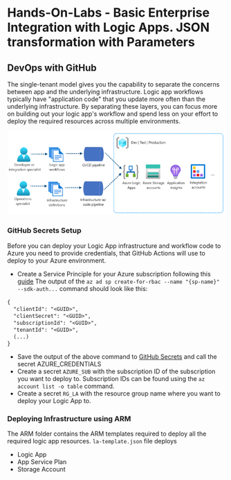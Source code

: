 # Hands-On-Labs - Basic Enterprise Integration with Logic Apps. JSON transformation with Parameters

## DevOps with GitHub

The single-tenant model gives you the capability to separate the concerns between app and the underlying infrastructure. Logic app workflows typically have "application code" that you update more often than the underlying infrastructure. By separating these layers, you can focus more on building out your logic app's workflow and spend less on your effort to deploy the required resources across multiple environments.

![](../docs/media/deployment-pipelines-logic-apps.png)

### GitHub Secrets Setup
Before you can deploy your Logic App infrastructure and workflow code to Azure you need to provide credentials, that  GitHub Actions will use to deploy to your Azure environment.

- Create a Service Principle for your Azure subscription following this [guide](https://github.com/marketplace/actions/azure-login#configure-deployment-credentials)
The output of the ``` az ad sp create-for-rbac --name "{sp-name}" --sdk-auth... ``` command should look like this:
```
{
  "clientId": "<GUID>",
  "clientSecret": "<GUID>",
  "subscriptionId": "<GUID>",
  "tenantId": "<GUID>",
  (...)
}
```
- Save the output of the above command to [GitHub Secrets](https://github.com/marketplace/actions/azure-login#configure-deployment-credentials) and call the secret AZURE_CREDENTIALS
- Create a secret ``` AZURE_SUB ``` with the subscription ID of the subscription you want to deploy to. Subscription IDs can be found using the ``` az account list -o table ``` command.
- Create a secret ``` RG_LA ``` with the resource group name where you want to deploy your Logic App to. 


### Deploying Infrastructure using ARM
The ARM folder contains the ARM templates required to deploy all the required logic app resources.
``` la-template.json ``` file deploys 
- Logic App
- App Service Plan
- Storage Account

